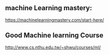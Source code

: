## machine Learning mastery:

https://machinelearningmastery.com/start-here/

## Good Machine learning Course
http://www.cs.nthu.edu.tw/~shwu/courses/ml/



